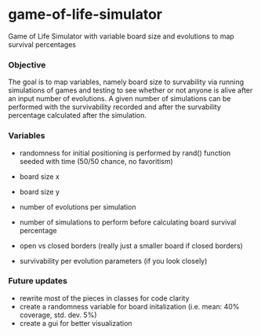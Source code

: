 # game-of-life-simulator
Game of Life Simulator with variable board size and evolutions to map survival percentages


### Objective
The goal is to map variables, namely board size to survability via running simulations of games and testing to see whether or not anyone is alive after an input number of evolutions. A given number of simulations can be performed with the survivability recorded and after the survability percentage calculated after the simulation.

### Variables
- randomness for initial positioning is performed by rand() function seeded with time (50/50 chance, no favoritism)
- board size x
- board size y
- number of evolutions per simulation
- number of simulations to perform before calculating board survival percentage
- open vs closed borders (really just a smaller board if closed borders)

- survivability per evolution parameters (if you look closely)

### Future updates
- rewrite most of the pieces in classes for code clarity
- create a randomness variable for board initalization (i.e. mean: 40% coverage, std. dev. 5%)
- create a gui for better visualization

